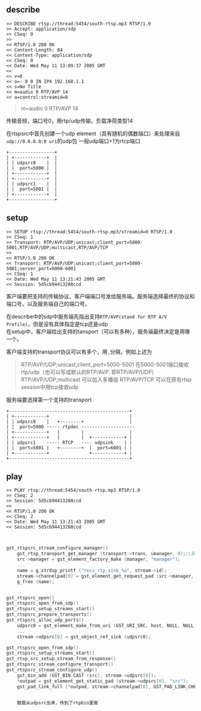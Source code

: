## describe

    >> DESCRIBE rtsp://thread:5454/south-rtsp.mp3 RTSP/1.0
    >> Accept: application/sdp
    >> CSeq: 0
    >>
    << RTSP/1.0 200 OK
    << Content-Length: 84
    << Content-Type: application/sdp
    << CSeq: 0
    << Date: Wed May 11 13:09:37 2005 GMT
    <<
    << v=0
    << o=- 0 0 IN IP4 192.168.1.1
    << s=No Title
    << m=audio 0 RTP/AVP 14
    << a=control:streamid=0

> m=audio 0 RTP/AVP 14  

 传输音频，端口号0，用rtp/udp传输，负载净荷类型14

在rtspsrc中首先创建一个udp element（具有随机的偶数端口）来处理来自`udp://0.0.0.0:0 uri`的udp包
一般udp端口+1为rtcp端口

    +-----------------+
    | +------------+  |
    | | udpsrc0    |  |
    | |  port=5000 |  |
    | +------------+  |
    | +------------+  |
    | | udpsrc1    |  |
    | |  port=5001 |  |
    | +------------+  |
    +-----------------+

## setup
    >> SETUP rtsp://thread:5454/south-rtsp.mp3/streamid=0 RTSP/1.0
    >> CSeq: 1
    >> Transport: RTP/AVP/UDP;unicast;client_port=5000-5001,RTP/AVP/UDP;multicast,RTP/AVP/TCP
    >>
    << RTSP/1.0 200 OK
    << Transport: RTP/AVP/UDP;unicast;client_port=5000-5001;server_port=6000-6001
    << CSeq: 1
    << Date: Wed May 11 13:21:43 2005 GMT
    << Session: 5d5cb94413288ccd

客户端要把支持的传输协议、客户端端口号发给服务端。服务端选择最终的协议和端口号，以及服务端自己的端口号。 

在describe中的sdp中服务端先指出支持`RTP/AVP(stand for RTP A/V Profile)`，但是没有具体指定是tcp还是udp  
在setup中，客户端给出支持的tansport（可以有多种），服务端最终决定是用哪一个。  


客户端支持的transport协议可以有多个，用`,`分隔，例如上述为
>RTP/AVP/UDP;unicast;client_port=5000-5001
在5000-5001端口接收rtp/udp（也可以写成默认的RTP/AVP. 即RTP/AVP/UDP）
>RTP/AVP/UDP;multicast
可以加入多播组
>RTP/AVP/TCP
可以在原有rtsp session中用tcp接收udp

服务端要选择第一个支持的transport

    +---------------------------------------------+
    | +------------+                              |
    | | udpsrc0    |   +--------+                 |
    | |  port=5000 ----- rtpdec --------------------
    | +------------+   |        |                 |
    | +------------+   |        |  +------------+ |
    | | udpsrc1    ----- RTCP   ---- udpsink    | |
    | |  port=5001 |   +--------+  |  port=6001 | |
    | +------------+               +------------+ |
    +---------------------------------------------+

## play
    >> PLAY rtsp://thread:5454/south-rtsp.mp3 RTSP/1.0
    >> CSeq: 2
    >> Session: 5d5cb94413288ccd
    >>
    << RTSP/1.0 200 OK
    << CSeq: 2
    << Date: Wed May 11 13:21:43 2005 GMT
    << Session: 5d5cb94413288ccd




```c


gst_rtspsrc_stream_configure_manager()
    gst_rtsp_transport_get_manager (transport->trans, &manager, 0);//获取manager的名字，这里为rtpbin
    src->manager = gst_element_factory_make (manager, "manager");
    ...
    name = g_strdup_printf ("recv_rtp_sink_%u", stream->id);
    stream->channelpad[0] = gst_element_get_request_pad (src->manager, name);
    g_free (name);


gst_rtspsrc_open()
gst_rtspsrc_open_from_sdp()
gst_rtspsrc_setup_streams_start()
gst_rtspsrc_prepare_transports()
gst_rtspsrc_alloc_udp_ports()
    udpsrc0 = gst_element_make_from_uri (GST_URI_SRC, host, NULL, NULL);
    ...
    stream->udpsrc[0] = gst_object_ref_sink (udpsrc0);

gst_rtspsrc_open_from_sdp()
gst_rtspsrc_setup_streams_start()
gst_rtsp_src_setup_stream_from_response()
gst_rtspsrc_stream_configure_transport()
gst_rtspsrc_stream_configure_udp()
    gst_bin_add (GST_BIN_CAST (src), stream->udpsrc[0]);
    *outpad = gst_element_get_static_pad (stream->udpsrc[0], "src");
    gst_pad_link_full (*outpad, stream->channelpad[0], GST_PAD_LINK_CHECK_NOTHING);


    数据从udpsrc出来，传到了rtpbin里面
```